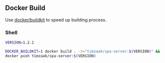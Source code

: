 ## Docker Build
Use [docker/buildkit](https://github.com/moby/buildkit) to speed up building process.

### Shell
```bash
VERSION=1.2.1

DOCKER_BUILDKIT=1 docker build . -t="timzaak/spa-server:$(VERSION)" && \
docker push timzaak/spa-server:$(VERSION)
```